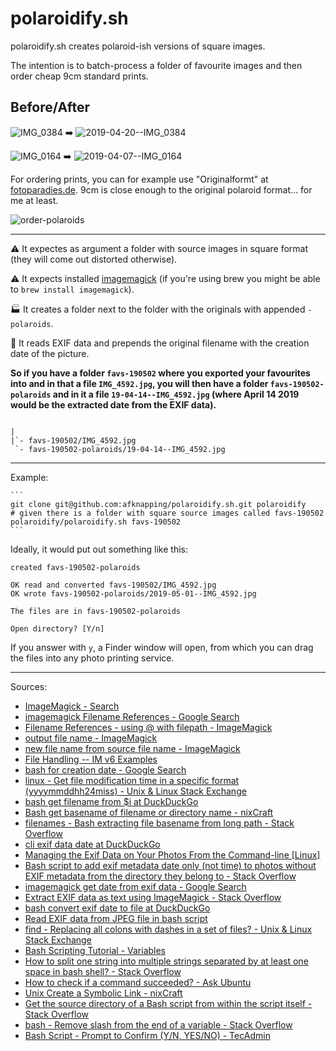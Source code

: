 # polaroidify.sh

polaroidify.sh creates polaroid-ish versions of square images.

The intention is to batch-process a folder of favourite images and then order cheap 9cm standard prints.

## Before/After


![IMG_0384](https://user-images.githubusercontent.com/170145/57109044-bc83ec00-6d34-11e9-8bbf-a23d8cdcc908.jpg) ➡️ ![2019-04-20--IMG_0384](https://user-images.githubusercontent.com/170145/57109045-bc83ec00-6d34-11e9-9055-108dd04e69ec.jpg)

![IMG_0164](https://user-images.githubusercontent.com/170145/57109035-b857ce80-6d34-11e9-8df6-23436badc59d.jpg) ➡️ ![2019-04-07--IMG_0164](https://user-images.githubusercontent.com/170145/57109036-b857ce80-6d34-11e9-8db0-184a4ad109a5.jpg)



For ordering prints, you can for example use "Originalformt" at [fotoparadies.de](https://www.fotoparadies.de/fotos/fotoabzuege.html). 9cm is close enough to the original polaroid format... for me at least.

![order-polaroids](https://user-images.githubusercontent.com/170145/57108909-68790780-6d34-11e9-93ba-5a1db2545435.jpeg)



---

⚠️ It expectes as argument a folder with source images in square format (they will come out distorted otherwise).

⚠️ It expects installed [imagemagick](https://www.imagemagick.org/) (if you're using brew you might be able to `brew install imagemagick`).

🏭 It creates a folder next to the folder with the originals with appended `-polaroids`.

🚀 It reads EXIF data and prepends the original filename with the creation date of the picture.

**So if you have a folder `favs-190502` where you exported your favourites into and in that a file `IMG_4592.jpg`, you will then have a folder `favs-190502-polaroids` and in it a file `19-04-14--IMG_4592.jpg` (where April 14 2019 would be the extracted date from the EXIF data).**

```

|
|`- favs-190502/IMG_4592.jpg
 `- favs-190502-polaroids/19-04-14--IMG_4592.jpg

```

---

Example:
    
    ```
    git clone git@github.com:afknapping/polaroidify.sh.git polaroidify
    # given there is a folder with square source images called favs-190502
    polaroidify/polaroidify.sh favs-190502
    ```

Ideally, it would put out something like this:

```
created favs-190502-polaroids

OK read and converted favs-190502/IMG_4592.jpg
OK wrote favs-190502-polaroids/2019-05-01--IMG_4592.jpg

The files are in favs-190502-polaroids

Open directory? [Y/n]
```

If you answer with `y`, a Finder window will open, from which you can drag the files into any photo printing service.

---

Sources:

* [ImageMagick - Search](https://imagemagick.org/script/search.php?q=formatting+character&sa=)
* [imagemagick Filename References - Google Search](https://www.google.com/search?hl=en&q=imagemagick%20Filename%20References)
* [Filename References - using @ with filepath - ImageMagick](https://imagemagick.org/discourse-server/viewtopic.php?t=17830)
* [output file name - ImageMagick](https://www.imagemagick.org/discourse-server/viewtopic.php?t=17149)
* [new file name from source file name - ImageMagick](https://www.imagemagick.org/discourse-server/viewtopic.php?t=18272)
* [File Handling -- IM v6 Examples](https://www.imagemagick.org/Usage/files/#save_escapes)
* [bash for creation date - Google Search](https://www.google.com/search?hl=en&q=bash%20for%20creation%20date)
* [linux - Get file modification time in a specific format (yyyymmddhh24miss) - Unix & Linux Stack Exchange](https://unix.stackexchange.com/questions/285897/get-file-modification-time-in-a-specific-format-yyyymmddhh24miss)
* [bash get filename from $i at DuckDuckGo](https://duckduckgo.com/?q=bash+get+filename+from+%24i&ia=web)
* [Bash get basename of filename or directory name - nixCraft](https://www.cyberciti.biz/faq/bash-get-basename-of-filename-or-directory-name/)
* [filenames - Bash extracting file basename from long path - Stack Overflow](https://stackoverflow.com/questions/18845814/bash-extracting-file-basename-from-long-path)
* [cli exif data date at DuckDuckGo](https://duckduckgo.com/?q=cli+exif+data+date&ia=web)
* [Managing the Exif Data on Your Photos From the Command-line [Linux]](https://www.maketecheasier.com/managing-exif-data-from-command-line/)
* [Bash script to add exif metadata date only (not time) to photos without EXIF metadata from the directory they belong to - Stack Overflow](https://stackoverflow.com/questions/46924712/bash-script-to-add-exif-metadata-date-only-not-time-to-photos-without-exif-met)
* [imagemagick get date from exif data - Google Search](https://www.google.com/search?hl=en&q=imagemagick%20get%20date%20from%20exif%20data)
* [Extract EXIF data as text using ImageMagick - Stack Overflow](https://stackoverflow.com/questions/26654709/extract-exif-data-as-text-using-imagemagick)
* [bash convert exif date to file at DuckDuckGo](https://duckduckgo.com/?q=bash+convert+exif+date+to+file&ia=web)
* [Read EXIF data from JPEG file in bash script](https://www.experts-exchange.com/questions/24693599/Read-EXIF-data-from-JPEG-file-in-bash-script.html)
* [find - Replacing all colons with dashes in a set of files? - Unix & Linux Stack Exchange](https://unix.stackexchange.com/questions/389103/replacing-all-colons-with-dashes-in-a-set-of-files)
* [Bash Scripting Tutorial - Variables](https://ryanstutorials.net/bash-scripting-tutorial/bash-variables.php)
* [How to split one string into multiple strings separated by at least one space in bash shell? - Stack Overflow](https://stackoverflow.com/questions/1469849/how-to-split-one-string-into-multiple-strings-separated-by-at-least-one-space-in)
* [How to check if a command succeeded? - Ask Ubuntu](https://askubuntu.com/questions/29370/how-to-check-if-a-command-succeeded)
* [Unix Create a Symbolic Link - nixCraft](https://www.cyberciti.biz/faq/unix-creating-symbolic-link-ln-command/)
* [Get the source directory of a Bash script from within the script itself - Stack Overflow](https://stackoverflow.com/questions/59895/get-the-source-directory-of-a-bash-script-from-within-the-script-itself)
* [bash - Remove slash from the end of a variable - Stack Overflow](https://stackoverflow.com/questions/1848415/remove-slash-from-the-end-of-a-variable)
* [Bash Script - Prompt to Confirm (Y/N, YES/NO) - TecAdmin](https://tecadmin.net/bash-script-prompt-to-confirm-yes-no/)
